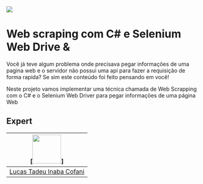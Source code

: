 
<img src="https://storage.googleapis.com/golden-wind/experts-club/capa-github.svg" />

# Web scraping com C# e Selenium Web Drive & 

Você já teve algum problema onde precisava pegar informações de uma pagina web e o servidor não possui uma api para fazer a requisição de forma rapida? Se sim este conteúdo foi feito pensando em você!

Neste projeto vamos implementar uma técnica chamada de Web Scrapping com o C# e o Selenium Web Driver para pegar informações de uma página Web

## Expert


| [<img src="https://github.com/lucascofani.png" width="75px;"/>]|
| :-: |
|[Lucas Tadeu Inaba Cofani](https://github.com/lucascofani)|
